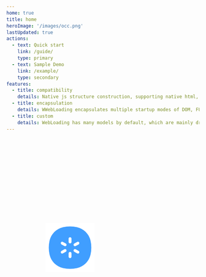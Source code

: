 ```yaml
---
home: true
title: home
heroImage: '/images/occ.png'
lastUpdated: true
actions:
  - text: Quick start
    link: /guide/
    type: primary
  - text: Sample Demo
    link: /example/
    type: secondary
features:
  - title: compatibility
    details: Native js structure construction, supporting native html, vue, react and other frameworks.
  - title: encapsulation
    details: WWebLoading encapsulates multiple startup modes of DOM, FULL and MINI, and provides global import and individual import modes.
  - title: custom
    details: WebLoading has many models by default, which are mainly drawn by Canvas. At the same time, it provides Custom customization and inheritance class.
---
```


<div class="occ" ref="occRef">
  <img src="/images/logo.png" ref="occImgRef">
</div>

<script setup>
import { ref, onMounted,onUnmounted,getCurrentInstance} from 'vue'
// 默认样式
let allModels = [
  { model: 'Gear', lineWidth: 6, lineStart: 20, lineEnd: 32 },
  { model: 'Ring', lineWidth: 4, radius: 16, ringGap: 16 },
  { model: 'Zoom', action: 'height', zoomColors: ['#f44336', '#e91e63', '#2196f3', '#ff5722', '#8bc34a'] },
  { model: 'Pattern', chartSize: 18 },
  { model: 'Clock', lineWidth: 3.6, clockSize: 32, clockGap: 8 },
  { model: 'Bean', pointLength: 25 },
  { model: 'Roll', rollSize: 20, rollGap: 32 },
  { model: 'Img', width: 68, height: 68 }
]
let webLoading = null
let occRef = ref(null)
let occImgRef = ref(null)
const {ctx} = getCurrentInstance()
let index = parseInt(Math.random() * allModels.length)
let callTime = null
onMounted(()=>{
  // 300毫秒内如果还没加载才消失默认图标
  occImgRef.value.style.opacity = 0
  callTime = setTimeout(()=>{
    occImgRef.value.classList.add('show-img') 
  },300)
  // 该插件用到了操作dom，只能异步引入
  import('web-loading/src/loading').then((initLoading) => {
    clearTimeout(callTime)
    occImgRef.value.classList.add('hide-img') 
    webLoading =  initLoading.default(getOption())
    webLoading.loading(occRef.value)
  })
  // 初始化埋点
  try {
      import('t-point-sdk').then((tPointSdk) => {
        tPointSdk.close()
        tPointSdk.init('5cd55c0861e2e7de32ca07956435f45e', 'webLoading', { https: true })
    })
  } catch(e){}
})
onUnmounted(()=>{
  if(webLoading) webLoading.close()
})
function getOption(){
  let publicOption = {
    bgColor: '', 
    text: ''
  }
  return Object.assign(publicOption,allModels[index])
}
</script>
<style>
  .home .feature p{
    color:#4e6e8e;
  }
  .occ{
    position: absolute;
    left: 50%;
    top: 16%;
    width: 300px;
    height: 300px;
    transform: translate(-50%);
  }
  .occ .show-img{
    position: absolute;
    left: 50%;
    top: 50%;
    transform: translate(-50%,-50%);
    opacity: 1 !important;
    transition: 0.25s !important;
  }
  .occ .hide-img{
    opacity: 0 !important;
    transform: translate(-50%,-50%) scale(0) !important;
  }
</style>
